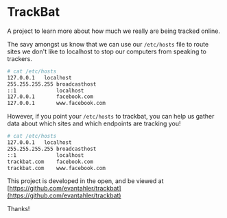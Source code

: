 # TrackBat
A project to learn more about how much we really are being tracked online.

The savy amongst us know that we can use our `/etc/hosts` file to route sites we don't like to localhost to stop our computers from speaking to trackers.

```bash
# cat /etc/hosts
127.0.0.1	localhost
255.255.255.255	broadcasthost
::1             localhost
127.0.0.1       facebook.com
127.0.0.1       www.facebook.com
```

However, if you point your `/etc/hosts` to trackbat, you can help us gather data about which sites and which endpoints are tracking you!  

```bash
# cat /etc/hosts
127.0.0.1	localhost
255.255.255.255	broadcasthost
::1             localhost
trackbat.com    facebook.com
trackbat.com    www.facebook.com
```

This project is developed in the open, and be viewed at [https://github.com/evantahler/trackbat](https://github.com/evantahler/trackbat)

Thanks!
